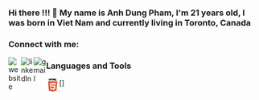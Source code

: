 ### Hi there !!! 👋 My name is Anh Dung Pham, I'm 21 years old, I was born in Viet Nam and currently living in Toronto, Canada

### Connect with me:

[<img align="left" alt="website" width="25px" src="https://upload.wikimedia.org/wikipedia/commons/thumb/c/c4/Globe_icon.svg/1024px-Globe_icon.svg.png" />][website]
[<img align="left" alt="linkedIn" width="25px" src="https://cdn.jsdelivr.net/npm/simple-icons@v3/icons/linkedin.svg" />][linkedin]
[<img align="left" alt="gmail" width="25px" src="https://w7.pngwing.com/pngs/298/243/png-transparent-email-address-computer-icons-mail-miscellaneous-angle-triangle.png" />][gmail]


[website]: https://stanleypham.com
[linkedin]: https://www.linkedin.com/in/anh-dung-pham-38830b1a6/
[gmail]: mailto:phamanhdung1813@gmail.com

### Languages and Tools
[<img align="left" alt="HTML5" width="26px" src="https://raw.githubusercontent.com/github/explore/80688e429a7d4ef2fca1e82350fe8e3517d3494d/topics/html/html.png" />]



